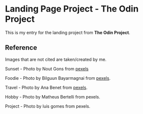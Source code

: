 # Landing Page Project - The Odin Project
This is my entry for the landing project from **The Odin Project**.


## Reference
Images that are not cited are taken/created by me.

Sunset - Photo by Nout Gons from [pexels](https://www.pexels.com/photo/road-in-city-during-sunset-248159/)

Foodie - Photo by Bilguun Bayarmagnai from [pexels](https://www.pexels.com/photo/aerial-view-of-loaf-breads-1630923/).

Travel - Photo by Ana Benet from [pexels](https://www.pexels.com/photo/aircraft-wings-through-window-8242877/).

Hobby - Photo by Matheus Bertelli from pexels.

Project - Photo by luis gomes from pexels.
